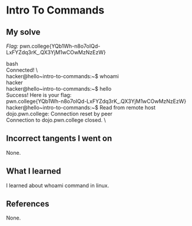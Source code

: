 # Intro To Commands


## My solve
*Flag:* pwn.college{YQb1Wh-n8o7oIQd-LxFYZdq3rK_.QX3YjM1wCOwMzNzEzW}

bash \
Connected!   \                                                                    
hacker@hello\~intro-to-commands:\~$ whoami \
hacker \
hacker@hello\~intro-to-commands:\~$ hello \
Success! Here is your flag: \
pwn.college{YQb1Wh-n8o7oIQd-LxFYZdq3rK_.QX3YjM1wCOwMzNzEzW} \
hacker@hello\~intro-to-commands:\~$ Read from remote host dojo.pwn.college: Connection reset by peer \
Connection to dojo.pwn.college closed. \

## Incorrect tangents I went on
None.

## What I learned
I learned about  whoami command in linux.

## References 
None.

